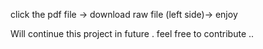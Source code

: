 click the pdf file -> download raw file (left side)-> enjoy

Will continue this project in future . feel free to contribute ..
